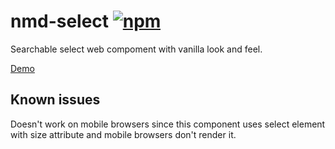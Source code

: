 # nmd-select [![npm](https://img.shields.io/npm/v/nmd-select?style=for-the-badge)](https://www.npmjs.com/package/nmd-select)

Searchable select web compoment with vanilla look and feel.

[Demo](https://no-more-dependencies.github.io/#nmd-select)

## Known issues

Doesn't work on mobile browsers since this component uses select element with size attribute and mobile browsers don't render it.